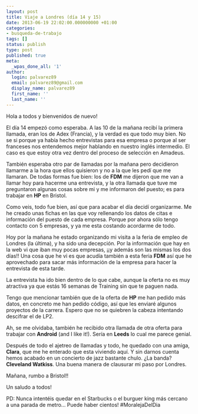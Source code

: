 ```yaml
---
layout: post
title: Viaje a Londres (día 14 y 15)
date: 2013-06-19 22:02:00.000000000 +01:00
categories:
- busqueda-de-trabajo
tags: []
status: publish
type: post
published: true
meta:
  _wpas_done_all: '1'
author:
  login: palvarez89
  email: palvarez89@gmail.com
  display_name: palvarez89
  first_name: ''
  last_name: ''
---
```

Hola a todos y bienvenidos de nuevo! 

El día 14 empezó como esperaba. A las 10 de la mañana recibí la primera
llamada, eran los de Adex (Francia), y la verdad es que todo muy bien. No se si
porque ya había hecho entrevistas para esa empresa o porque al ser franceses
nos entendemos mejor hablando en nuestro inglés intermedio. El caso es que
estoy otra vez dentro del proceso de selección en Amadeus.

También esperaba otro par de llamadas por la mañana pero decidieron llamarme a
la hora que ellos quisieron y no a la que les pedí que me llamaran. De todas
formas fue bien: los de **FDM** me dijeron que me van a llamar hoy para hacerme
una entrevista, y la otra llamada que tuve me preguntaron algunas cosas sobre
mi y me informaron del puesto; es para trabajar en **HP** en Bristol.

<!--more-->

Como veis, todo fue bien, así que para acabar el día decidí organizarme. Me he
creado unas fichas en las que voy rellenando los datos de citas e información
del puesto de cada empresa. Porque por ahora sólo tengo contacto con 5
empresas, y ya me esta costando acordarme de todo.

Hoy por la mañana he estado organizando mi visita a la feria de empleo de
Londres (la última), y ha sido una decepción. Por la información que hay en la
web vi que iban muy pocas empresas, ¡¡y además son las mismas los dos días!!
Una cosa que he vi es que acudía también a esta feria **FDM** así que he
aprovechado para sacar más información de la empresa para hacer la entrevista
de esta tarde.

La entrevista ha ido bien dentro de lo que cabe, aunque la oferta no es muy
atractiva ya que estás 16 semanas de Training sin que te paguen nada.

Tengo que mencionar también que de la oferta de **HP** me han pedido más datos,
en concreto me han pedido código, así que les enviaré algunos proyectos de la
carrera. Espero que no se quiebren la cabeza intentando descifrar el de LP2.

Ah, se me olvidaba, también he recibido otra llamada de otra oferta para
trabajar con **Android** (and I like it!). Sería en **Leeds** lo cual me parece
genial.

Después de todo el ajetreo de llamadas y todo, he quedado con una amiga,
**Clara**, que me he enterado que esta viviendo aquí. Y sin darnos cuenta hemos
acabado en un concierto de jazz bastante chulo. ¿La banda? **Cleveland
Watkiss**. Una buena manera de clausurar mi paso por Londres.

Mañana, rumbo a Bristol!! 

Un saludo a todos! 

PD: Nunca intentéis quedar en el Starbucks o el burguer king más cercano a una parada de metro&#8230; Puede haber cientos! #MoralejaDelDia
